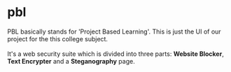 # pbl
PBL basically stands for 'Project Based Learning'. This is just the UI of our project for the this college subject.<br><br>
It's a web security suite which is divided into three parts: **Website Blocker**, **Text Encrypter** and a **Steganography** page.